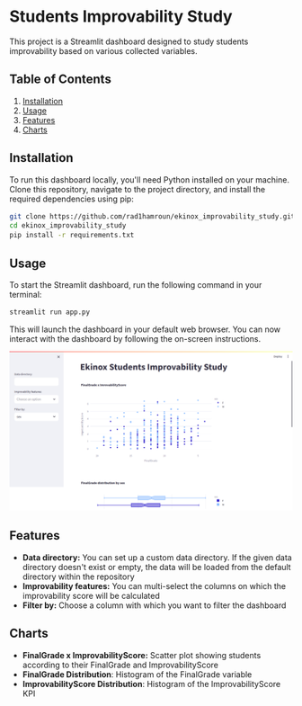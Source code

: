 # Students Improvability Study

This project is a Streamlit dashboard designed to study students improvability based on various collected variables.

## Table of Contents
1. [Installation](#installation)
2. [Usage](#usage)
3. [Features](#features)
4. [Charts](#charts)

## Installation

To run this dashboard locally, you'll need Python installed on your machine. Clone this repository, navigate to the project directory, and install the required dependencies using pip:

```bash
git clone https://github.com/rad1hamroun/ekinox_improvability_study.git
cd ekinox_improvability_study
pip install -r requirements.txt
```

## Usage

To start the Streamlit dashboard, run the following command in your terminal:

```bash
streamlit run app.py
```

This will launch the dashboard in your default web browser. You can now interact with the dashboard by following the on-screen instructions.

![Dashboard Preview](Screenshot%20from%202024-02-15%2011-00-08.png)

## Features

- **Data directory:** You can set up a custom data directory. If the given data directory doesn't exist or empty, 
the data will be loaded from the default directory within the repository
- **Improvability features:** You can multi-select the columns on which the improvability score will be calculated 
- **Filter by:** Choose a column with which you want to filter the dashboard

## Charts

- **FinalGrade x ImprovabilityScore:** Scatter plot showing students according to their FinalGrade and ImprovabilityScore 
- **FinalGrade Distribution**: Histogram of the FinalGrade variable
- **ImprovabilityScore Distribution**: Histogram of the ImprovabilityScore KPI
